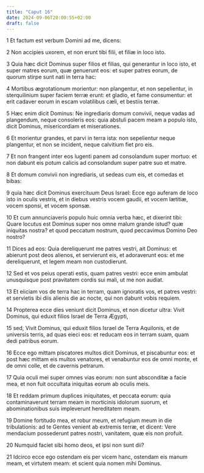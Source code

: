```yaml
---
title: "Caput 16"
date: 2024-09-06T20:00:55+02:00
draft: false
---
```



1 Et factum est verbum Domini ad me, dicens:

2 Non accipies uxorem, et non erunt tibi filii, et filiæ in loco isto.

3 Quia hæc dicit Dominus super filios et filias, qui generantur in loco isto, et super matres eorum, quæ genuerunt eos: et super patres eorum, de quorum stirpe sunt nati in terra hac:

4 Mortibus ægrotationum morientur: non plangentur, et non sepelientur, in sterquilinium super faciem terræ erunt: et gladio, et fame consumentur: et erit cadaver eorum in escam volatilibus cæli, et bestiis terræ.

5 Hæc enim dicit Dominus: Ne ingrediaris domum convivii, neque vadas ad plangendum, neque consoleris eos: quia abstuli pacem meam a populo isto, dicit Dominus, misericordiam et miserationes.

6 Et morientur grandes, et parvi in terra ista: non sepelientur neque plangentur, et non se incident, neque calvitium fiet pro eis.

7 Et non frangent inter eos lugenti panem ad consolandum super mortuo: et non dabunt eis potum calicis ad consolandum super patre suo et matre.

8 Et domum convivii non ingrediaris, ut sedeas cum eis, et comedas et bibas:

9 quia hæc dicit Dominus exercituum Deus Israel: Ecce ego auferam de loco isto in oculis vestris, et in diebus vestris vocem gaudii, et vocem lætitiæ, vocem sponsi, et vocem sponsæ.

10 Et cum annunciaveris populo huic omnia verba hæc, et dixerint tibi: Quare locutus est Dominus super nos omne malum grande istud? quæ iniquitas nostra? et quod peccatum nostrum, quod peccavimus Domino Deo nostro?

11 Dices ad eos: Quia dereliquerunt me patres vestri, ait Dominus: et abierunt post deos alienos, et servierunt eis, et adoraverunt eos: et me dereliquerunt, et legem meam non custodierunt.

12 Sed et vos peius operati estis, quam patres vestri: ecce enim ambulat unusquisque post pravitatem cordis sui mali, ut me non audiat.

13 Et eiiciam vos de terra hac in terram, quam ignoratis vos, et patres vestri: et servietis ibi diis alienis die ac nocte, qui non dabunt vobis requiem.

14 Propterea ecce dies veniunt dicit Dominus, et non dicetur ultra: Vivit Dominus, qui eduxit filios Israel de Terra Ægypti,

15 sed, Vivit Dominus, qui eduxit filios Israel de Terra Aquilonis, et de universis terris, ad quas eieci eos: et reducam eos in terram suam, quam dedi patribus eorum.

16 Ecce ego mittam piscatores multos dicit Dominus, et piscabuntur eos: et post hæc mittam eis multos venatores, et venabuntur eos de omni monte, et de omni colle, et de cavernis petrarum.

17 Quia oculi mei super omnes vias eorum: non sunt absconditæ a facie mea, et non fuit occultata iniquitas eorum ab oculis meis.

18 Et reddam primum duplices iniquitates, et peccata eorum: quia contaminaverunt terram meam in morticinis idolorum suorum, et abominationibus suis impleverunt hereditatem meam.

19 Domine fortitudo mea, et robur meum, et refugium meum in die tribulationis: ad te Gentes venient ab extremis terræ, et dicent: Vere mendacium possederunt patres nostri, vanitatem, quæ eis non profuit.

20 Numquid faciet sibi homo deos, et ipsi non sunt dii?

21 Idcirco ecce ego ostendam eis per vicem hanc, ostendam eis manum meam, et virtutem meam: et scient quia nomen mihi Dominus.

